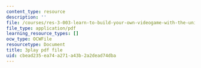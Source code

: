 ```yaml
---
content_type: resource
description: ''
file: /courses/res-3-003-learn-to-build-your-own-videogame-with-the-unity-game-engine-and-microsoft-kinect-january-iap-2017/cbead235ea74a271a43b2a2dead74dba_JJRijRD4l-g.pdf
file_type: application/pdf
learning_resource_types: []
ocw_type: OCWFile
resourcetype: Document
title: 3play pdf file
uid: cbead235-ea74-a271-a43b-2a2dead74dba
---
```

